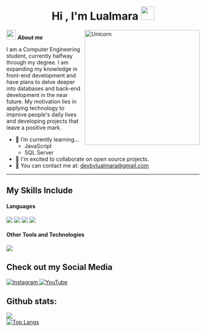 <h1 align="center"><b>Hi , I'm Lualmara </b><img src="https://media4.giphy.com/media/v1.Y2lkPTc5MGI3NjExdnUxNjN3czgzbWs5dW54cHdqaXdybjIxNW41a2Y4MnZldDd0dDBzYiZlcD12MV9pbnRlcm5hbF9naWZfYnlfaWQmY3Q9cw/n2ytlxNQLodGM/giphy.gif" 
width="35px"></h1>
<!--  -->
<img align="right" width=300px alt="Unicorn" src="https://i.pinimg.com/originals/01/32/9f/01329fb113f9698d7e7b1e1f063aa3f7.gif" />

<img src="https://media4.giphy.com/media/v1.Y2lkPTc5MGI3NjExaXM5czE2dG55Z3M4dHEwOHEzMWp4Zjh5ZXd5dmtycXhwc3NjdGhlYSZlcD12MV9pbnRlcm5hbF9naWZfYnlfaWQmY3Q9cw/KE5Wi6aSESsjVpO6vg/giphy.gif" 
width="25px">&nbsp;***About me***

I am a Computer Engineering student, currently halfway through my degree. I am expanding my knowledge in front-end development and have plans to delve deeper into databases and back-end development in the near future. My motivation lies in applying technology to improve people's daily lives and developing projects that leave a positive mark.
- 🌱 I’m currently learning...
  - JavaScript
  - SQL Server
- 👥 I'm excited to collaborate on open source projects.
- 📩 You can contact me at: <a href="mailto:devbylualmara@gmail.com">devbylualmara@gmail.com</a>

<hr>

## My Skills Include

<h4> Languages </h4>
<span> 
  <img src="https://img.shields.io/badge/HTML5-E34F26?style=for-the-badge&logo=html5&logoColor=white">
  <img src="https://img.shields.io/badge/CSS3-1572B6?style=for-the-badge&logo=css3&logoColor=white">
  <img src="https://img.shields.io/badge/JavaScript-F7DF1E?style=for-the-badge&logo=javascript&logoColor=black">
  <img src="https://img.shields.io/badge/python-3670A0?style=for-the-badge&logo=python&logoColor=ffdd54">
</span>

<h4> Other Tools and Technologies </h4>
<span>
  <!-- <img src="https://img.shields.io/badge/Git-F05032?style=for-the-badge&logo=git&logoColor=white">  -->
  <img src="https://img.shields.io/badge/MySQL-00000F?style=for-the-badge&logo=mysql&logoColor=white">
</span>

## Check out my Social Media

<a href="https://www.instagram.com/lualmara/">
    <img src="https://img.shields.io/badge/Instagram-%23E4405F.svg?style=for-the-badge&logo=Instagram&logoColor=white" alt="Instagram">

<a href="https://www.youtube.com/@DevByLualmara">
    <img src="https://img.shields.io/badge/YouTube-%23FF0000.svg?style=for-the-badge&logo=YouTube&logoColor=white" alt="YouTube">
</a>

<h2>Github stats:</h2> 

[![](https://github-readme-stats.vercel.app/api?username=Lualmara-5&show_icons=true&theme=tokyonight&hide_border=true&locale=en)](https://github.com/Lualmara-5)
<br>
[![Top Langs](https://github-readme-stats.vercel.app/api/top-langs/?username=Lualmara-5&layout=compact&theme=tokyonight)](https://github.com/Lualmara-5)
